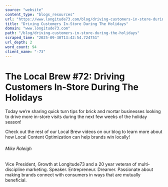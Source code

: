 ```yaml
---
source: "website"
content_type: "blogs_resources"
url: "https://www.longitude73.com/blog/driving-customers-in-store-during-the-holidays"
title: "Driving Customers In-Store During The Holidays"
domain: "www.longitude73.com"
path: "/blog/driving-customers-in-store-during-the-holidays"
scraped_time: "2025-09-30T13:42:54.724751"
url_depth: 2
word_count: 94
client_name: "-73"
---
```


# The Local Brew #72: Driving Customers In-Store During The Holidays

Today we’re sharing quick turn tips for brick and mortar businesses looking to drive more in-store visits during the next few weeks of the holiday season!

Check out the rest of our Local Brew videos on our blog to learn more about how Local Content Optimization can help brands win locally!

###### Mike Raleigh

Vice President, Growth at Longitude73 and a 20 year veteran of multi-discipline marketing. Speaker. Entrepreneur. Dreamer. Passionate about making brands connect with consumers in ways that are mutually beneficial.